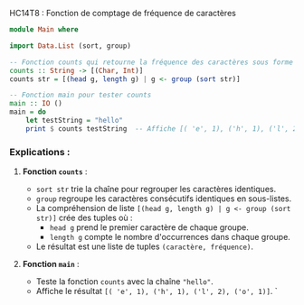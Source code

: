 HC14T8 : Fonction de comptage de fréquence de caractères
```haskell
module Main where

import Data.List (sort, group)

-- Fonction counts qui retourne la fréquence des caractères sous forme de liste de tuples
counts :: String -> [(Char, Int)]
counts str = [(head g, length g) | g <- group (sort str)]

-- Fonction main pour tester counts
main :: IO ()
main = do
    let testString = "hello"
    print $ counts testString  -- Affiche [( 'e', 1), ('h', 1), ('l', 2), ('o', 1)]
```

### Explications :
1. **Fonction `counts`** :
   - `sort str` trie la chaîne pour regrouper les caractères identiques.
   - `group` regroupe les caractères consécutifs identiques en sous-listes.
   - La compréhension de liste `[(head g, length g) | g <- group (sort str)]` crée des tuples où :
     - `head g` prend le premier caractère de chaque groupe.
     - `length g` compte le nombre d'occurrences dans chaque groupe.
   - Le résultat est une liste de tuples `(caractère, fréquence)`.

2. **Fonction `main`** :
   - Teste la fonction `counts` avec la chaîne `"hello"`.
   - Affiche le résultat `[( 'e', 1), ('h', 1), ('l', 2), ('o', 1)]`.
`
